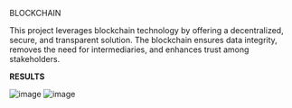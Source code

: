 BLOCKCHAIN

This project leverages blockchain technology by offering a decentralized, secure, and transparent solution. The blockchain ensures data integrity, removes the need for intermediaries, and enhances trust among stakeholders. 

**RESULTS**

![image](https://github.com/user-attachments/assets/09a37a3d-4c10-4aee-a24c-115cc53d5f79)
![image](https://github.com/user-attachments/assets/296dad0e-4dc7-4eab-986b-9c0605451c68)
